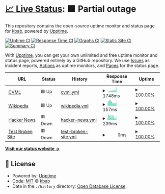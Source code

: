 # [📈 Live Status](https://kbab.github.io/testupptime): <!--live status--> **🟧 Partial outage**

This repository contains the open-source uptime monitor and status page for [kbab](https://kbab.github.io/testupptime), powered by [Upptime](https://github.com/upptime/upptime).

[![Uptime CI](https://github.com/kbab/testupptime/workflows/Uptime%20CI/badge.svg)](https://github.com/kbab/testupptime/actions?query=workflow%3A%22Uptime+CI%22)
[![Response Time CI](https://github.com/kbab/testupptime/workflows/Response%20Time%20CI/badge.svg)](https://github.com/kbab/testupptime/actions?query=workflow%3A%22Response+Time+CI%22)
[![Graphs CI](https://github.com/kbab/testupptime/workflows/Graphs%20CI/badge.svg)](https://github.com/kbab/testupptime/actions?query=workflow%3A%22Graphs+CI%22)
[![Static Site CI](https://github.com/kbab/testupptime/workflows/Static%20Site%20CI/badge.svg)](https://github.com/kbab/testupptime/actions?query=workflow%3A%22Static+Site+CI%22)
[![Summary CI](https://github.com/kbab/testupptime/workflows/Summary%20CI/badge.svg)](https://github.com/kbab/testupptime/actions?query=workflow%3A%22Summary+CI%22)

With [Upptime](https://upptime.js.org), you can get your own unlimited and free uptime monitor and status page, powered entirely by a GitHub repository. We use [Issues](https://github.com/kbab/testupptime/issues) as incident reports, [Actions](https://github.com/kbab/testupptime/actions) as uptime monitors, and [Pages](https://kbab.github.io/testupptime) for the status page.

<!--start: status pages-->
<!-- This summary is generated by Upptime (https://github.com/upptime/upptime) -->
<!-- Do not edit this manually, your changes will be overwritten -->
<!-- prettier-ignore -->
| URL | Status | History | Response Time | Uptime |
| --- | ------ | ------- | ------------- | ------ |
| <img alt="" src="https://icons.duckduckgo.com/ip3/www.cvml.org.ng.ico" height="13"> [CVML](https://www.cvml.org.ng) | 🟩 Up | [cvml.yml](https://github.com/kbab/testupptime/commits/HEAD/history/cvml.yml) | <details><summary><img alt="Response time graph" src="./graphs/cvml/response-time-week.png" height="20"> 1748ms</summary><br><a href="https://kbab.github.io/testupptime/history/cvml"><img alt="Response time 1236" src="https://img.shields.io/endpoint?url=https%3A%2F%2Fraw.githubusercontent.com%2Fkbab%2Ftestupptime%2FHEAD%2Fapi%2Fcvml%2Fresponse-time.json"></a><br><a href="https://kbab.github.io/testupptime/history/cvml"><img alt="24-hour response time 1170" src="https://img.shields.io/endpoint?url=https%3A%2F%2Fraw.githubusercontent.com%2Fkbab%2Ftestupptime%2FHEAD%2Fapi%2Fcvml%2Fresponse-time-day.json"></a><br><a href="https://kbab.github.io/testupptime/history/cvml"><img alt="7-day response time 1748" src="https://img.shields.io/endpoint?url=https%3A%2F%2Fraw.githubusercontent.com%2Fkbab%2Ftestupptime%2FHEAD%2Fapi%2Fcvml%2Fresponse-time-week.json"></a><br><a href="https://kbab.github.io/testupptime/history/cvml"><img alt="30-day response time 1240" src="https://img.shields.io/endpoint?url=https%3A%2F%2Fraw.githubusercontent.com%2Fkbab%2Ftestupptime%2FHEAD%2Fapi%2Fcvml%2Fresponse-time-month.json"></a><br><a href="https://kbab.github.io/testupptime/history/cvml"><img alt="1-year response time 1236" src="https://img.shields.io/endpoint?url=https%3A%2F%2Fraw.githubusercontent.com%2Fkbab%2Ftestupptime%2FHEAD%2Fapi%2Fcvml%2Fresponse-time-year.json"></a></details> | <details><summary><a href="https://kbab.github.io/testupptime/history/cvml">100.00%</a></summary><a href="https://kbab.github.io/testupptime/history/cvml"><img alt="All-time uptime 99.64%" src="https://img.shields.io/endpoint?url=https%3A%2F%2Fraw.githubusercontent.com%2Fkbab%2Ftestupptime%2FHEAD%2Fapi%2Fcvml%2Fuptime.json"></a><br><a href="https://kbab.github.io/testupptime/history/cvml"><img alt="24-hour uptime 100.00%" src="https://img.shields.io/endpoint?url=https%3A%2F%2Fraw.githubusercontent.com%2Fkbab%2Ftestupptime%2FHEAD%2Fapi%2Fcvml%2Fuptime-day.json"></a><br><a href="https://kbab.github.io/testupptime/history/cvml"><img alt="7-day uptime 100.00%" src="https://img.shields.io/endpoint?url=https%3A%2F%2Fraw.githubusercontent.com%2Fkbab%2Ftestupptime%2FHEAD%2Fapi%2Fcvml%2Fuptime-week.json"></a><br><a href="https://kbab.github.io/testupptime/history/cvml"><img alt="30-day uptime 97.15%" src="https://img.shields.io/endpoint?url=https%3A%2F%2Fraw.githubusercontent.com%2Fkbab%2Ftestupptime%2FHEAD%2Fapi%2Fcvml%2Fuptime-month.json"></a><br><a href="https://kbab.github.io/testupptime/history/cvml"><img alt="1-year uptime 99.64%" src="https://img.shields.io/endpoint?url=https%3A%2F%2Fraw.githubusercontent.com%2Fkbab%2Ftestupptime%2FHEAD%2Fapi%2Fcvml%2Fuptime-year.json"></a></details>
| <img alt="" src="https://icons.duckduckgo.com/ip3/en.wikipedia.org.ico" height="13"> [Wikipedia](https://en.wikipedia.org) | 🟩 Up | [wikipedia.yml](https://github.com/kbab/testupptime/commits/HEAD/history/wikipedia.yml) | <details><summary><img alt="Response time graph" src="./graphs/wikipedia/response-time-week.png" height="20"> 157ms</summary><br><a href="https://kbab.github.io/testupptime/history/wikipedia"><img alt="Response time 208" src="https://img.shields.io/endpoint?url=https%3A%2F%2Fraw.githubusercontent.com%2Fkbab%2Ftestupptime%2FHEAD%2Fapi%2Fwikipedia%2Fresponse-time.json"></a><br><a href="https://kbab.github.io/testupptime/history/wikipedia"><img alt="24-hour response time 179" src="https://img.shields.io/endpoint?url=https%3A%2F%2Fraw.githubusercontent.com%2Fkbab%2Ftestupptime%2FHEAD%2Fapi%2Fwikipedia%2Fresponse-time-day.json"></a><br><a href="https://kbab.github.io/testupptime/history/wikipedia"><img alt="7-day response time 157" src="https://img.shields.io/endpoint?url=https%3A%2F%2Fraw.githubusercontent.com%2Fkbab%2Ftestupptime%2FHEAD%2Fapi%2Fwikipedia%2Fresponse-time-week.json"></a><br><a href="https://kbab.github.io/testupptime/history/wikipedia"><img alt="30-day response time 195" src="https://img.shields.io/endpoint?url=https%3A%2F%2Fraw.githubusercontent.com%2Fkbab%2Ftestupptime%2FHEAD%2Fapi%2Fwikipedia%2Fresponse-time-month.json"></a><br><a href="https://kbab.github.io/testupptime/history/wikipedia"><img alt="1-year response time 208" src="https://img.shields.io/endpoint?url=https%3A%2F%2Fraw.githubusercontent.com%2Fkbab%2Ftestupptime%2FHEAD%2Fapi%2Fwikipedia%2Fresponse-time-year.json"></a></details> | <details><summary><a href="https://kbab.github.io/testupptime/history/wikipedia">100.00%</a></summary><a href="https://kbab.github.io/testupptime/history/wikipedia"><img alt="All-time uptime 100.00%" src="https://img.shields.io/endpoint?url=https%3A%2F%2Fraw.githubusercontent.com%2Fkbab%2Ftestupptime%2FHEAD%2Fapi%2Fwikipedia%2Fuptime.json"></a><br><a href="https://kbab.github.io/testupptime/history/wikipedia"><img alt="24-hour uptime 100.00%" src="https://img.shields.io/endpoint?url=https%3A%2F%2Fraw.githubusercontent.com%2Fkbab%2Ftestupptime%2FHEAD%2Fapi%2Fwikipedia%2Fuptime-day.json"></a><br><a href="https://kbab.github.io/testupptime/history/wikipedia"><img alt="7-day uptime 100.00%" src="https://img.shields.io/endpoint?url=https%3A%2F%2Fraw.githubusercontent.com%2Fkbab%2Ftestupptime%2FHEAD%2Fapi%2Fwikipedia%2Fuptime-week.json"></a><br><a href="https://kbab.github.io/testupptime/history/wikipedia"><img alt="30-day uptime 100.00%" src="https://img.shields.io/endpoint?url=https%3A%2F%2Fraw.githubusercontent.com%2Fkbab%2Ftestupptime%2FHEAD%2Fapi%2Fwikipedia%2Fuptime-month.json"></a><br><a href="https://kbab.github.io/testupptime/history/wikipedia"><img alt="1-year uptime 100.00%" src="https://img.shields.io/endpoint?url=https%3A%2F%2Fraw.githubusercontent.com%2Fkbab%2Ftestupptime%2FHEAD%2Fapi%2Fwikipedia%2Fuptime-year.json"></a></details>
| <img alt="" src="https://icons.duckduckgo.com/ip3/news.ycombinator.com.ico" height="13"> [Hacker News](https://news.ycombinator.com) | 🟥 Down | [hacker-news.yml](https://github.com/kbab/testupptime/commits/HEAD/history/hacker-news.yml) | <details><summary><img alt="Response time graph" src="./graphs/hacker-news/response-time-week.png" height="20"> 239ms</summary><br><a href="https://kbab.github.io/testupptime/history/hacker-news"><img alt="Response time 289" src="https://img.shields.io/endpoint?url=https%3A%2F%2Fraw.githubusercontent.com%2Fkbab%2Ftestupptime%2FHEAD%2Fapi%2Fhacker-news%2Fresponse-time.json"></a><br><a href="https://kbab.github.io/testupptime/history/hacker-news"><img alt="24-hour response time 334" src="https://img.shields.io/endpoint?url=https%3A%2F%2Fraw.githubusercontent.com%2Fkbab%2Ftestupptime%2FHEAD%2Fapi%2Fhacker-news%2Fresponse-time-day.json"></a><br><a href="https://kbab.github.io/testupptime/history/hacker-news"><img alt="7-day response time 239" src="https://img.shields.io/endpoint?url=https%3A%2F%2Fraw.githubusercontent.com%2Fkbab%2Ftestupptime%2FHEAD%2Fapi%2Fhacker-news%2Fresponse-time-week.json"></a><br><a href="https://kbab.github.io/testupptime/history/hacker-news"><img alt="30-day response time 281" src="https://img.shields.io/endpoint?url=https%3A%2F%2Fraw.githubusercontent.com%2Fkbab%2Ftestupptime%2FHEAD%2Fapi%2Fhacker-news%2Fresponse-time-month.json"></a><br><a href="https://kbab.github.io/testupptime/history/hacker-news"><img alt="1-year response time 289" src="https://img.shields.io/endpoint?url=https%3A%2F%2Fraw.githubusercontent.com%2Fkbab%2Ftestupptime%2FHEAD%2Fapi%2Fhacker-news%2Fresponse-time-year.json"></a></details> | <details><summary><a href="https://kbab.github.io/testupptime/history/hacker-news">100.00%</a></summary><a href="https://kbab.github.io/testupptime/history/hacker-news"><img alt="All-time uptime 99.97%" src="https://img.shields.io/endpoint?url=https%3A%2F%2Fraw.githubusercontent.com%2Fkbab%2Ftestupptime%2FHEAD%2Fapi%2Fhacker-news%2Fuptime.json"></a><br><a href="https://kbab.github.io/testupptime/history/hacker-news"><img alt="24-hour uptime 99.99%" src="https://img.shields.io/endpoint?url=https%3A%2F%2Fraw.githubusercontent.com%2Fkbab%2Ftestupptime%2FHEAD%2Fapi%2Fhacker-news%2Fuptime-day.json"></a><br><a href="https://kbab.github.io/testupptime/history/hacker-news"><img alt="7-day uptime 100.00%" src="https://img.shields.io/endpoint?url=https%3A%2F%2Fraw.githubusercontent.com%2Fkbab%2Ftestupptime%2FHEAD%2Fapi%2Fhacker-news%2Fuptime-week.json"></a><br><a href="https://kbab.github.io/testupptime/history/hacker-news"><img alt="30-day uptime 100.00%" src="https://img.shields.io/endpoint?url=https%3A%2F%2Fraw.githubusercontent.com%2Fkbab%2Ftestupptime%2FHEAD%2Fapi%2Fhacker-news%2Fuptime-month.json"></a><br><a href="https://kbab.github.io/testupptime/history/hacker-news"><img alt="1-year uptime 99.90%" src="https://img.shields.io/endpoint?url=https%3A%2F%2Fraw.githubusercontent.com%2Fkbab%2Ftestupptime%2FHEAD%2Fapi%2Fhacker-news%2Fuptime-year.json"></a></details>
| <img alt="" src="https://icons.duckduckgo.com/ip3/thissitedoesnotexist.koj.co.ico" height="13"> [Test Broken Site](https://thissitedoesnotexist.koj.co) | 🟥 Down | [test-broken-site.yml](https://github.com/kbab/testupptime/commits/HEAD/history/test-broken-site.yml) | <details><summary><img alt="Response time graph" src="./graphs/test-broken-site/response-time-week.png" height="20"> 0ms</summary><br><a href="https://kbab.github.io/testupptime/history/test-broken-site"><img alt="Response time 0" src="https://img.shields.io/endpoint?url=https%3A%2F%2Fraw.githubusercontent.com%2Fkbab%2Ftestupptime%2FHEAD%2Fapi%2Ftest-broken-site%2Fresponse-time.json"></a><br><a href="https://kbab.github.io/testupptime/history/test-broken-site"><img alt="24-hour response time 0" src="https://img.shields.io/endpoint?url=https%3A%2F%2Fraw.githubusercontent.com%2Fkbab%2Ftestupptime%2FHEAD%2Fapi%2Ftest-broken-site%2Fresponse-time-day.json"></a><br><a href="https://kbab.github.io/testupptime/history/test-broken-site"><img alt="7-day response time 0" src="https://img.shields.io/endpoint?url=https%3A%2F%2Fraw.githubusercontent.com%2Fkbab%2Ftestupptime%2FHEAD%2Fapi%2Ftest-broken-site%2Fresponse-time-week.json"></a><br><a href="https://kbab.github.io/testupptime/history/test-broken-site"><img alt="30-day response time 0" src="https://img.shields.io/endpoint?url=https%3A%2F%2Fraw.githubusercontent.com%2Fkbab%2Ftestupptime%2FHEAD%2Fapi%2Ftest-broken-site%2Fresponse-time-month.json"></a><br><a href="https://kbab.github.io/testupptime/history/test-broken-site"><img alt="1-year response time 0" src="https://img.shields.io/endpoint?url=https%3A%2F%2Fraw.githubusercontent.com%2Fkbab%2Ftestupptime%2FHEAD%2Fapi%2Ftest-broken-site%2Fresponse-time-year.json"></a></details> | <details><summary><a href="https://kbab.github.io/testupptime/history/test-broken-site">100.00%</a></summary><a href="https://kbab.github.io/testupptime/history/test-broken-site"><img alt="All-time uptime 100.00%" src="https://img.shields.io/endpoint?url=https%3A%2F%2Fraw.githubusercontent.com%2Fkbab%2Ftestupptime%2FHEAD%2Fapi%2Ftest-broken-site%2Fuptime.json"></a><br><a href="https://kbab.github.io/testupptime/history/test-broken-site"><img alt="24-hour uptime 100.00%" src="https://img.shields.io/endpoint?url=https%3A%2F%2Fraw.githubusercontent.com%2Fkbab%2Ftestupptime%2FHEAD%2Fapi%2Ftest-broken-site%2Fuptime-day.json"></a><br><a href="https://kbab.github.io/testupptime/history/test-broken-site"><img alt="7-day uptime 100.00%" src="https://img.shields.io/endpoint?url=https%3A%2F%2Fraw.githubusercontent.com%2Fkbab%2Ftestupptime%2FHEAD%2Fapi%2Ftest-broken-site%2Fuptime-week.json"></a><br><a href="https://kbab.github.io/testupptime/history/test-broken-site"><img alt="30-day uptime 100.00%" src="https://img.shields.io/endpoint?url=https%3A%2F%2Fraw.githubusercontent.com%2Fkbab%2Ftestupptime%2FHEAD%2Fapi%2Ftest-broken-site%2Fuptime-month.json"></a><br><a href="https://kbab.github.io/testupptime/history/test-broken-site"><img alt="1-year uptime 100.00%" src="https://img.shields.io/endpoint?url=https%3A%2F%2Fraw.githubusercontent.com%2Fkbab%2Ftestupptime%2FHEAD%2Fapi%2Ftest-broken-site%2Fuptime-year.json"></a></details>

<!--end: status pages-->

[**Visit our status website →**](https://kbab.github.io/testupptime)

## 📄 License

- Powered by: [Upptime](https://github.com/upptime/upptime)
- Code: [MIT](./LICENSE) © [kbab](https://kbab.github.io/testupptime)
- Data in the `./history` directory: [Open Database License](https://opendatacommons.org/licenses/odbl/1-0/)

